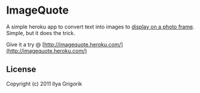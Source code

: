 # ImageQuote

A simple heroku app to convert text into images to [display on a photo frame](http://www.igvita.com/2008/06/08/tumblr-rmagick-and-a-photo-frame/). Simple, but it does the trick.

Give it a try @ [http://imagequote.heroku.com/](http://imagequote.heroku.com/)

## License

Copyright (c) 2011 Ilya Grigorik